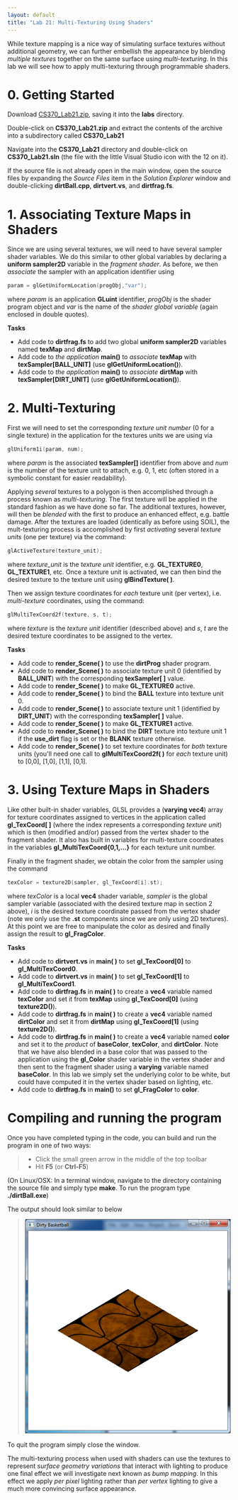 ```yaml
---
layout: default
title: "Lab 21: Multi-Texturing Using Shaders"
---
```


While texture mapping is a nice way of simulating surface textures without additional geometry, we can further embellish the appearance by blending *multiple textures* together on the same surface using *multi-texturing*. In this lab we will see how to apply multi-texturing through programmable shaders.

0\. Getting Started
===================

Download [CS370\_Lab21.zip](src/CS370_Lab21.zip), saving it into the **labs** directory.

Double-click on **CS370\_Lab21.zip** and extract the contents of the archive into a subdirectory called **CS370\_Lab21**

Navigate into the **CS370\_Lab21** directory and double-click on **CS370\_Lab21.sln** (the file with the little Visual Studio icon with the 12 on it).

If the source file is not already open in the main window, open the source files by expanding the *Source Files* item in the *Solution Explorer* window and double-clicking **dirtBall.cpp**, **dirtvert.vs**, and **dirtfrag.fs**.

1\. Associating Texture Maps in Shaders
=======================================

Since we are using several textures, we will need to have several sampler shader variables. We do this similar to other global variables by declaring a **uniform sampler2D** variable in the *fragment shader*. As before, we then *associate* the sampler with an application identifier using

```cpp
param = glGetUniformLocation(progObj,"var");
```

where *param* is an application **GLuint** identifier, *progObj* is the shader program object and *var* is the name of the *shader global variable* (again enclosed in double quotes).

**Tasks**

-   Add code to **dirtfrag.fs** to add two global **uniform sampler2D** variables named **texMap** and **dirtMap**.
-   Add code to *the application* **main()** to *associate* **texMap** with **texSampler[BALL\_UNIT]** (use **glGetUniformLocation()**).
-   Add code to *the application* **main()** to *associate* **dirtMap** with **texSampler[DIRT\_UNIT]** (use **glGetUniformLocation()**).

2\. Multi-Texturing
===================

First we will need to set the corresponding *texture unit number* (0 for a single texture) in the application for the textures units we are using via

```cpp
glUniform1i(param, num);
```

where *param* is the associated **texSampler[]** identifier from above and *num* is the number of the texture unit to attach, e.g. 0, 1, etc (often stored in a symbolic constant for easier readability).

Applying *several* textures to a polygon is then accomplished through a process known as *multi-texturing*. The first texture will be applied in the standard fashion as we have done so far. The additional textures, however, will then be *blended* with the first to produce an enhanced effect, e.g. battle damage. After the textures are loaded (identically as before using SOIL), the mult-texturing process is accomplished by first *activating* several *texture units* (one per texture) via the command:

```cpp
glActiveTexture(texture_unit);
```

where *texture\_unit* is the *texture unit* identifier, e.g. **GL\_TEXTURE0**, **GL\_TEXTURE1**, etc. Once a texture unit is activated, we can then bind the desired texture to the texture unit using **glBindTexture( )**.

Then we assign texture coordinates for *each* texture unit (per vertex), i.e. *multi-texture* coordinates, using the command:

```cpp
glMultiTexCoord2f(texture, s, t);
```

where *texture* is the *texture unit* identifier (described above) and *s*, *t* are the desired texture coordinates to be assigned to the vertex.

**Tasks**

-   Add code to **render\_Scene( )** to use the **dirtProg** shader program.
-   Add code to **render\_Scene( )** to associate texture unit 0 (identified by **BALL\_UNIT**) with the corresponding **texSampler[ ]** value.
-   Add code to **render\_Scene( )** to make **GL\_TEXTURE0** active.
-   Add code to **render\_Scene( )** to bind the **BALL** texture into texture unit 0.
-   Add code to **render\_Scene( )** to associate texture unit 1 (identified by **DIRT\_UNIT**) with the corresponding **texSampler[ ]** value.
-   Add code to **render\_Scene( )** to make **GL\_TEXTURE1** active.
-   Add code to **render\_Scene( )** to bind the **DIRT** texture into texture unit 1 if the **use\_dirt** flag is set or the **BLANK** texture otherwise.
-   Add code to **render\_Scene( )** to set texture coordinates for *both* texture units (you'll need one call to **glMultiTexCoord2f( )** for *each* texture unit) to [0,0], [1,0], [1,1], [0,1].

3\. Using Texture Maps in Shaders
=================================

Like other built-in shader variables, GLSL provides a (**varying vec4**) array for texture coordinates assigned to vertices in the application called **gl\_TexCoord[ ]** (where the index represents a corresponding *texture unit*) which is then (modified and/or) passed from the vertex shader to the fragment shader. It also has built in variables for multi-texture coordinates in the variables **gl\_MultiTexCoord{0,1,...}** for each texture unit number.

Finally in the fragment shader, we obtain the color from the sampler using the command

```cpp
texColor = texture2D(sampler, gl_TexCoord[i].st);
```

where *texColor* is a local **vec4** shader variable, *sampler* is the global sampler variable (associated with the desired texture map in section 2 above), *i* is the desired texture coordinate passed from the vertex shader (note we only use the **.st** components since we are only using 2D textures). At this point we are free to manipulate the color as desired and finally assign the result to **gl\_FragColor**.

**Tasks**

-   Add code to **dirtvert.vs** in **main( )** to set **gl\_TexCoord[0]** to **gl\_MultiTexCoord0**.
-   Add code to **dirtvert.vs** in **main( )** to set **gl\_TexCoord[1]** to **gl\_MultiTexCoord1**.
-   Add code to **dirtfrag.fs** in **main( )** to create a **vec4** variable named **texColor** and set it from **texMap** using **gl\_TexCoord[0]** (using **texture2D()**).
-   Add code to **dirtfrag.fs** in **main( )** to create a **vec4** variable named **dirtColor** and set it from **dirtMap** using **gl\_TexCoord[1]** (using **texture2D()**).
-   Add code to **dirtfrag.fs** in **main( )** to create a **vec4** variable named **color** and set it to the *product* of **baseColor**, **texColor**, and **dirtColor**. Note that we have also blended in a base color that was passed to the application using the **gl\_Color** shader variable in the vertex shader and then sent to the fragment shader using a **varying** variable named **baseColor**. In this lab we simply set the underlying color to be white, but could have computed it in the vertex shader based on lighting, etc.
-   Add code to **dirtfrag.fs** in **main()** to set **gl\_FragColor** to **color**.

Compiling and running the program
=================================

Once you have completed typing in the code, you can build and run the program in one of two ways:

> -   Click the small green arrow in the middle of the top toolbar
> -   Hit **F5** (or **Ctrl-F5**)

(On Linux/OSX: In a terminal window, navigate to the directory containing the source file and simply type **make**. To run the program type **./dirtBall.exe**)

The output should look similar to below

> ![image](images/lab21/DirtBall.png)

To quit the program simply close the window.

The multi-texturing process when used with shaders can use the textures to represent *surface geometry variations* that interact with lighting to produce one final effect we will investigate next known as *bump mapping*. In this effect we apply *per pixel* lighting rather than *per vertex* lighting to give a much more convincing surface appearance.

